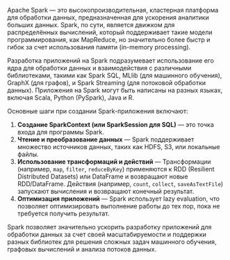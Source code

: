 Apache Spark — это высокопроизводительная, кластерная платформа для обработки данных, предназначенная для ускорения аналитики больших данных. Spark, по сути, является движком для распределённых вычислений, который поддерживает такие модели программирования, как MapReduce, но значительно более быстр и гибок за счет использования памяти (in-memory processing). 

Разработка приложений на Spark подразумевает использование его ядра для обработки данных и взаимодействия с различными библиотеками, такими как Spark SQL, MLlib (для машинного обучения), GraphX (для графов), и Spark Streaming (для потоковой обработки данных). Приложения на Spark могут быть написаны на разных языках, включая Scala, Python (PySpark), Java и R.

Основные шаги при создании Spark-приложения включают:

1. **Создание SparkContext (или SparkSession для SQL)** — это точка входа для программы Spark.
2. **Чтение и преобразование данных** — Spark поддерживает множество источников данных, таких как HDFS, S3, или локальные файлы.
3. **Использование трансформаций и действий** — Трансформации (например, `map`, `filter`, `reduceByKey`) применяются к RDD (Resilient Distributed Datasets) или DataFrame и возвращают новые RDD/DataFrame. Действия (например, `count`, `collect`, `saveAsTextFile`) запускают вычисления и возвращают конечный результат.
4. **Оптимизация приложений** — Spark использует lazy evaluation, что позволяет оптимизировать выполнение работы до тех пор, пока не требуется получить результат.

Spark позволяет значительно ускорить разработку приложений для обработки данных за счет своей масштабируемости и поддержки разных библиотек для решения сложных задач машинного обучения, графовых вычислений и анализа потоков данных.